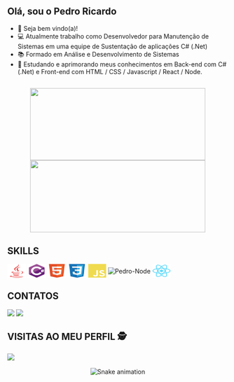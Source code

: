 ## Olá, sou o Pedro Ricardo
- 👋 Seja bem vindo(a)!
- 💻 Atualmente trabalho como Desenvolvedor para Manutenção de Sistemas em uma equipe de Sustentação de aplicações C# (.Net)
- 📚 Formado em Análise e Desenvolvimento de Sistemas
- 🌱 Estudando e aprimorando meus conhecimentos em Back-end com C# (.Net) e Front-end com HTML / CSS / Javascript / React / Node.

<!---
pedroricaardo/pedroricaardo is a ✨ special ✨ repository because its `README.md` (this file) appears on your GitHub profile.
You can click the Preview link to take a look at your changes.
--->

##

<div align="center">
  <a href="https://github.com/pedroricaardo">
  <img align="center" height="165" width="400" src="https://github-readme-stats.vercel.app/api?username=pedroricaardo&show_icons=true&theme=algolia&include_all_commits=false&count_private=true"/>
  <img align="center" height="165" width="400" src="https://github-readme-stats.vercel.app/api/top-langs/?username=pedroricaardo&layout=compact&langs_count=7&theme=algolia"/>
  </a>    
</div>

## SKILLS

<div style="display: inline_block">
  <img align="center" alt="Pedro-Java" height="32" width="42" src="https://raw.githubusercontent.com/devicons/devicon/master/icons/java/java-plain.svg">
  <img align="center" alt="Pedro-CSharp" height="32" width="42" src="https://raw.githubusercontent.com/devicons/devicon/master/icons/csharp/csharp-original.svg">
  <img align="center" alt="Pedro-HTML" height="32" width="42" src="https://raw.githubusercontent.com/devicons/devicon/master/icons/html5/html5-original.svg">
  <img align="center" alt="Pedro-CSS" height="32" width="42" src="https://raw.githubusercontent.com/devicons/devicon/master/icons/css3/css3-original.svg">
  <img align="center" alt="Pedro-Js" height="32" width="42" src="https://raw.githubusercontent.com/devicons/devicon/master/icons/javascript/javascript-plain.svg">
  <img align="center" alt="Pedro-Node" height="32" width="42" src="https://cdn.jsdelivr.net/gh/devicons/devicon@latest/icons/nodejs/nodejs-plain-wordmark.svg">
  <img align="center" alt="Pedro-React" height="32" width="42" src="https://raw.githubusercontent.com/devicons/devicon/master/icons/react/react-original.svg" class="devicon-nodejs-plain-wordmark colored">
</div>

## CONTATOS

<div>
  <a href="https://www.linkedin.com/in/pedro-ricardo-b91374115" target="_blank"><img src="https://img.shields.io/badge/-LinkedIn-%230077B5?style=for-the-badge&logo=linkedin&logoColor=white" target="_blank"></a> 
  <!--- <a href="https://discord.gg/pDbY76q8Qf" target="_blank"><img src="https://img.shields.io/badge/Discord-7289DA?style=for-the-badge&logo=discord&logoColor=white" target="_blank"></a> --->
  <a href = "mailto:pedroricardo.dev@gmail.com"><img src="https://img.shields.io/badge/-Gmail-%23333?style=for-the-badge&logo=gmail&logoColor=red" target="_blank"></a>
</div>

 ## VISITAS AO MEU PERFIL :detective:
 <p style="display: inline_block"> 
   <img alingn="center" src="https://profile-counter.glitch.me/pedroricaardo/count.svg" />
 </p>

</div>

<div align="center">
  
  ![Snake animation](https://github.com/pedroricaardo/pedroricaardo/blob/output/github-contribution-grid-snake.svg)
  
 </div>
